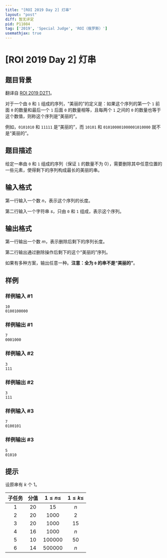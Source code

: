 ```yaml
---
title: "[ROI 2019 Day 2] 灯串"
layout: "post"
diff: 暂无评定
pid: P11084
tag: ['2019', 'Special Judge', 'ROI（俄罗斯）']
usemathjax: true
---
```


# [ROI 2019 Day 2] 灯串
## 题目背景

翻译自 [ROI 2019 D2T1](https://neerc.ifmo.ru/school/archive/2018-2019/ru-olymp-roi-2019-day2.pdf)。

对于一个由 `0` 和 `1` 组成的序列，“美丽的”的定义是：如果这个序列的第一个 `1` 前面 `0` 的数量和最后一个 `1` 后面 `0` 的数量相等，且每两个 `1` 之间的 `0` 的数量也等于这个数值，则称这个序列是“美丽的”。

例如，`0101010` 和 `11111` 是“美丽的”，而 `10101` 和 `010100001000001010000` 就不是“美丽的”。
## 题目描述

给定一串由 `0` 和 `1` 组成的序列（保证 `1` 的数量不为 $0$），需要删除其中任意位置的一些元素，使得剩下的序列构成最长的美丽的串。
## 输入格式

第一行输入一个数 $n$，表示这个序列的长度。

第二行输入一个字符串 $s$，只由 `0` 和 `1` 组成，表示这个序列。
## 输出格式

第一行输出一个数 $m$，表示删除后剩下的序列长度。

第二行输出通过删除操作后剩下的这个“美丽的”序列。

如果有多种方案，输出任意一种。**注意：全为 `0` 的串不是“美丽的”**。
## 样例

### 样例输入 #1
```
10
0100100000
```
### 样例输出 #1
```
7
0001000
```
### 样例输入 #2
```
3
111
```
### 样例输出 #2
```
3
111
```
### 样例输入 #3
```
7
0100101
```
### 样例输出 #3
```
5
01010
```
## 提示

设原串有 $k$ 个 $1$。

| 子任务 | 分值 | $1\le n\le$ | $1\le k\le$ |
| :----------: | :----------: | :----------: | :----------: |
| $1$ | $20$ | $15$ | $n$ |
| $2$ | $20$ | $1000$ | $2$ |
| $3$ | $20$ | $1000$ | $15$ |
| $4$ | $16$ | $1000$ | $n$ |
| $5$ | $10$ | $100000$ | $50$ |
| $6$ | $14$ | $500000$ | $n$ |
